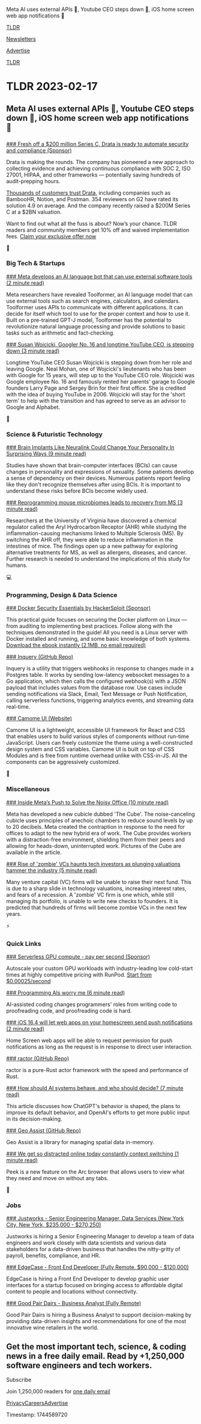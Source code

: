 Meta AI uses external APIs 🤖, Youtube CEO steps down 👋, iOS home screen web app notifications 📱

[TLDR](/)

[Newsletters](/newsletters)

[Advertise](https://advertise.tldr.tech/)

[TLDR](/)

# TLDR 2023-02-17

## Meta AI uses external APIs 🤖, Youtube CEO steps down 👋, iOS home screen web app notifications 📱

### 

[### Fresh off a $200 million Series C,&nbsp;Drata&nbsp;is ready to automate security and compliance (Sponsor)](https://drata.com/partner/tldr?utm_source=tldr&amp;utm_medium=newsletter&amp;utm_campaign=DR_capture_tldr_all_ros_NA&amp;utm_content=request_a_demo&amp;utm_term=text)

Drata is making the rounds. The company has pioneered a new approach to collecting evidence and achieving continuous compliance with SOC 2, ISO 27001, HIPAA, and other frameworks — potentially saving hundreds of audit-prepping hours.

[Thousands of customers trust Drata](https://drata.com/partner/tldr?utm_source=tldr&utm_medium=newsletter&utm_campaign=DR_capture_tldr_all_ros_NA&utm_content=request_a_demo&utm_term=text)[,](https://tracking.tldrnewsletter.com/CL0/https:%2F%2Fdrata.com%2Fpartner%2Ftldr%3Futm_source=tldr%26utm_medium=newsletter%26utm_campaign=DR_brand_tldr_all_ros_NA%26utm_content=request_a_demo%26utm_term=text/2/01000185c4a9a7a4-884ef7bb-5031-445a-807d-b1340bcbe5d1-000000/jj_miobanZx0TzRwEmhNeXV8xhA9KdqE6tggnMfHyWo=284) including companies such as BambooHR, Notion, and Postman. 354 reviewers on G2 have rated its solution 4.9 on average. And the company recently raised a $200M Series C at a $2BN valuation.

Want to find out what all the fuss is about? Now’s your chance. TLDR readers and community members get 10% off and waived implementation fees. [Claim your exclusive offer now](https://drata.com/partner/tldr?utm_source=tldr&utm_medium=newsletter&utm_campaign=DR_capture_tldr_all_ros_NA&utm_content=request_a_demo&utm_term=text)

📱

### Big Tech & Startups

[### Meta develops an AI language bot that can use external software tools (2 minute read)](https://arstechnica.com/information-technology/2023/02/meta-develops-an-ai-language-bot-that-can-use-external-software-tools/?utm_source=tldrnewsletter)

Meta researchers have revealed Toolformer, an AI language model that can use external tools such as search engines, calculators, and calendars. Toolformer uses APIs to communicate with different applications. It can decide for itself which tool to use for the proper context and how to use it. Built on a pre-trained GPT-J model, Toolformer has the potential to revolutionize natural language processing and provide solutions to basic tasks such as arithmetic and fact-checking.

[### Susan Wojcicki, Googler No. 16 and longtime YouTube CEO, is stepping down (3 minute read)](https://arstechnica.com/gadgets/2023/02/youtube-ceo-susan-wojcicki-is-stepping-down-after-9-years/?utm_source=tldrnewsletter)

Longtime YouTube CEO Susan Wojcicki is stepping down from her role and leaving Google. Neal Mohan, one of Wojcicki's lieutenants who has been with Google for 15 years, will step up to the YouTube CEO role. Wojcicki was Google employee No. 16 and famously rented her parents' garage to Google founders Larry Page and Sergey Brin for their first office. She is credited with the idea of buying YouTube in 2006. Wojcicki will stay for the 'short term' to help with the transition and has agreed to serve as an advisor to Google and Alphabet.

🚀

### Science & Futuristic Technology

[### Brain Implants Like Neuralink Could Change Your Personality In Surprising Ways (9 minute read)](https://www.sciencealert.com/brain-implants-like-neuralink-could-change-your-personality-in-surprising-ways?utm_source=tldrnewsletter)

Studies have shown that brain-computer interfaces (BCIs) can cause changes in personality and expressions of sexuality. Some patients develop a sense of dependency on their devices. Numerous patients report feeling like they don't recognize themselves after using BCIs. It is important to understand these risks before BCIs become widely used.

[### Reprogramming mouse microbiomes leads to recovery from MS (3 minute read)](https://newatlas.com/biology/multiple-sclerosis-recovery-microbiome/?utm_source=tldrnewsletter)

Researchers at the University of Virginia have discovered a chemical regulator called the Aryl Hydrocarbon Receptor (AHR) while studying the inflammation-causing mechanisms linked to Multiple Sclerosis (MS). By switching the AHR off, they were able to reduce inflammation in the intestines of mice. The findings open up a new pathway for exploring alternative treatments for MS, as well as allergens, diseases, and cancer. Further research is needed to understand the implications of this study for humans.

💻

### Programming, Design & Data Science

[### Docker Security Essentials by HackerSploit (Sponsor)](https://www.linode.com/content/hackersploit-docker-security-essentials-ebook/?utm_source=tldr&amp;utm_medium=newsletter_sponsorship&amp;utm_campaign=newsletter_sponsorship-tldr-q1_newsletters&amp;utm_content=&amp;utm_term=)

This practical guide focuses on securing the Docker platform on Linux — from auditing to implementing best practices. Follow along with the techniques demonstrated in the guide! All you need is a Linux server with Docker installed and running, and some basic knowledge of both systems. [Download the ebook instantly (2.1MB, no email required)](https://www.linode.com/content/hackersploit-docker-security-essentials-ebook/?utm_source=tldr&utm_medium=newsletter_sponsorship&utm_campaign=newsletter_sponsorship-tldr-q1_newsletters&utm_content=&utm_term=)

[### Inquery (GitHub Repo)](https://github.com/inqueryio/inquery?utm_source=tldrnewsletter)

Inquery is a utility that triggers webhooks in response to changes made in a Postgres table. It works by sending low-latency websocket messages to a Go application, which then calls the configured webhook(s) with a JSON payload that includes values from the database row. Use cases include sending notifications via Slack, Email, Text Message or Push Notification, calling serverless functions, triggering analytics events, and streaming data real-time.

[### Camome UI (Website)](https://camome.net/?utm_source=tldrnewsletter)

Camome UI is a lightweight, accessible UI framework for React and CSS that enables users to build various styles of components without run-time JavaScript. Users can freely customize the theme using a well-constructed design system and CSS variables. Camome UI is built on top of CSS Modules and is free from runtime overhead unlike with CSS-in-JS. All the components can be aggressively customized.

🎁

### Miscellaneous

[### Inside Meta’s Push to Solve the Noisy Office (10 minute read)](https://archive.ph/6xbCY?utm_source=tldrnewsletter)

Meta has developed a new cubicle dubbed 'The Cube'. The noise-canceling cubicle uses principles of anechoic chambers to reduce sound levels by up to 20 decibels. Meta created the contraption in response to the need for offices to adapt to the new hybrid era of work. The Cube provides workers with a distraction-free environment, shielding them from their peers and allowing for heads-down, uninterrupted work. Pictures of the Cube are available in the article.

[### Rise of 'zombie' VCs haunts tech investors as plunging valuations hammer the industry (5 minute read)](https://www.cnbc.com/2023/02/16/rise-of-zombie-vcs-haunts-tech-investors-as-startup-valuations-plunge.html?utm_source=tldrnewsletter)

Many venture capital (VC) firms will be unable to raise their next fund. This is due to a sharp slide in technology valuations, increasing interest rates, and fears of a recession. A 'zombie' VC firm is one which, while still managing its portfolio, is unable to write new checks to founders. It is predicted that hundreds of firms will become zombie VCs in the next few years.

⚡

### Quick Links

[### Serverless GPU compute - pay per second (Sponsor)](https://www.runpod.io/serverless-gpu?utm_source=tldr&amp;utm_campaign=20230217)

Autoscale your custom GPU workloads with industry-leading low cold-start times at highly competitive pricing with RunPod. [Start from $0.00025/second](https://www.runpod.io/serverless-gpu?utm_source=tldr&utm_campaign=20230217)

[### Programming AIs worry me (6 minute read)](https://buttondown.email/hillelwayne/archive/programming-ais-worry-me/?utm_source=tldrnewsletter)

AI-assisted coding changes programmers' roles from writing code to proofreading code, and proofreading code is hard.

[### iOS 16.4 will let web apps on your homescreen send push notifications (2 minute read)](https://www.theverge.com/2023/2/16/23603042/apple-push-notifications-web-apps-ios-ipados-safari-16-4-beta-webkit?utm_source=tldrnewsletter)

Home Screen web apps will be able to request permission for push notifications as long as the request is in response to direct user interaction.

[### ractor (GitHub Repo)](https://github.com/slawlor/ractor?utm_source=tldrnewsletter)

ractor is a pure-Rust actor framework with the speed and performance of Rust.

[### How should AI systems behave, and who should decide? (7 minute read)](https://openai.com/blog/how-should-ai-systems-behave/?utm_source=tldrnewsletter)

This article discusses how ChatGPT's behavior is shaped, the plans to improve its default behavior, and OpenAI's efforts to get more public input in its decision-making.

[### Geo Assist (GitHub Repo)](https://github.com/thegeekyasian/geo-assist?utm_source=tldrnewsletter)

Geo Assist is a library for managing spatial data in-memory.

[### We get so distracted online today constantly context switching (1 minute read)](https://twitter.com/joshm/status/1626253319004950532?utm_source=tldrnewsletter)

Peek is a new feature on the Arc browser that allows users to view what they need and move on without any tabs.

💼

### Jobs

[### Justworks - Senior Engineering Manager, Data Services (New York City, New York, $235,000 - $270,250)](https://tldr.tech/jobs/senior-engineering-manager%2C-data-services/306)

Justworks is hiring a Senior Engineering Manager to develop a team of data engineers and work closely with data scientists and various data stakeholders for a data-driven business that handles the nitty-gritty of payroll, benefits, compliance, and HR.

[### EdgeCase - Front End Developer (Fully Remote, $90,000 - $120,000)](https://tldr.tech/jobs/front-end-developer/305)

EdgeCase is hiring a Front End Developer to develop graphic user interfaces for a startup focused on bringing access to affordable digital content to people and locations without connectivity.

[### Good Pair Dairs - Business Analyst (Fully Remote)](https://tldr.tech/jobs/business-analyst/309)

Good Pair Dairs is hiring a Business Analyst to support decision-making by providing data-driven insights and recommendations for one of the most innovative wine retailers in the world.

## Get the most important tech, science, & coding news in a free daily email. Read by +1,250,000 software engineers and tech workers.

Subscribe

Join 1,250,000 readers for [one daily email](/api/latest/tech)

[Privacy](/privacy)[Careers](https://jobs.ashbyhq.com/tldr.tech)[Advertise](/tech/advertise)

Timestamp: 1744589720